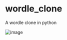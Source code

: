 # wordle_clone
A wordle clone in python 


![image](https://user-images.githubusercontent.com/32629670/167659881-d519eb89-de6f-4e01-b20d-a020696f6073.png)
